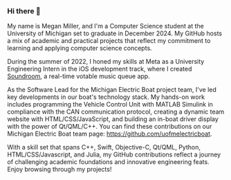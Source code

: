 ### Hi there 👋

My name is Megan Miller, and I'm a Computer Science student at the University of Michigan set to graduate in December 2024. My GitHub hosts a mix of academic and practical projects that reflect my commitment to learning and applying computer science concepts.

During the summer of 2022, I honed my skills at Meta as a University Engineering Intern in the iOS development track, where I created [Soundroom](https://github.com/megmil/Soundroom), a real-time votable music queue app.

As the Software Lead for the Michigan Electric Boat project team, I've led key developments in our boat's technology stack. My hands-on work includes programming the Vehicle Control Unit with MATLAB Simulink in compliance with the CAN communication protocol, creating a dynamic team website with HTML/CSS/JavaScript, and building an in-boat driver display with the power of Qt/QML/C++. You can find these contributions on our Michigan Electric Boat team page: https://github.com/uofmelectricboat.

With a skill set that spans C++, Swift, Objective-C, Qt/QML, Python, HTML/CSS/Javascript, and Julia, my GitHub contributions reflect a journey of challenging academic foundations and innovative engineering feats. Enjoy browsing through my projects!

